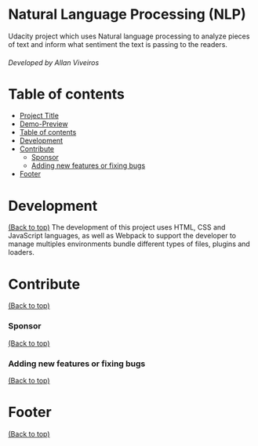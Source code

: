 # Natural Language Processing (NLP)
Udacity project which uses Natural language processing to analyze pieces of text and inform what sentiment the text is passing to the readers.   

###### Developed by Allan Viveiros

# Table of contents
- [Project Title](#project-title)
- [Demo-Preview](#demo-preview)
- [Table of contents](#table-of-contents)
- [Development](#development)
- [Contribute](#contribute)
    - [Sponsor](#sponsor)
    - [Adding new features or fixing bugs](#adding-new-features-or-fixing-bugs)
- [Footer](#footer)

# Development
[(Back to top)](#table-of-contents)
The development of this project uses HTML, CSS and JavaScript languages, as well as Webpack to support the developer to manage multiples environments bundle different types of files, plugins and loaders.   

# Contribute
[(Back to top)](#table-of-contents)

### Sponsor
[(Back to top)](#table-of-contents)

### Adding new features or fixing bugs
[(Back to top)](#table-of-contents)

# Footer
[(Back to top)](#table-of-contents)
